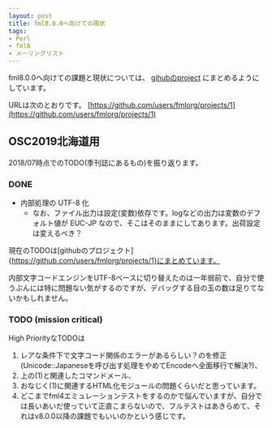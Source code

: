 ```yaml
---
layout: post
title: fml8.0.0へ向けての現状
tags:
- Perl
- fml8
- メーリングリスト
---
```


fml8.0.0へ向けての課題と現状については、
[gihubのproject](https://github.com/users/fmlorg/projects/1)
にまとめるようにしています。

URLは次のとおりです。
[https://github.com/users/fmlorg/projects/1](https://github.com/users/fmlorg/projects/1)

## OSC2019北海道用

2018/07時点でのTODO(季刊誌にあるもの)を振り返ります。

### DONE

- 内部処理の UTF-8 化
    - なお、ファイル出力は設定(変数)依存です。logなどの出力は変数のデフォルト値が EUC-JP なので、そこはそのままにしてあります。出荷設定は変えるべき？
    
現在のTODOは[githubのプロジェクト]{https://github.com/users/fmlorg/projects/1}にまとめています。

内部文字コードエンジンをUTF-8ベースに切り替えたのは一年弱前で、自分で使うぶんには特に問題ない気がするのですが、デバッグする目の玉の数は足りてないかもしれません。

### TODO (mission critical)

High PriorityなTODOは
1. レアな条件下で文字コード関係のエラーがあるらしい？のを修正(Unicode::Japaneseを呼び出す処理をやめてEncodeへ全面移行で解決?)、
1. 上の(1)と関連したコマンドメール、
1. おなじく(1)に関連するHTML化モジュールの問題くらいだと思っています。
1. どこまでfml4エミュレーションテストをするのかで悩んでいますが、自分では長いあいだ使っていて正直こまらないので、フルテストはあきらめて、それはv8.0.0以降の課題でもいいのかという感じです。
